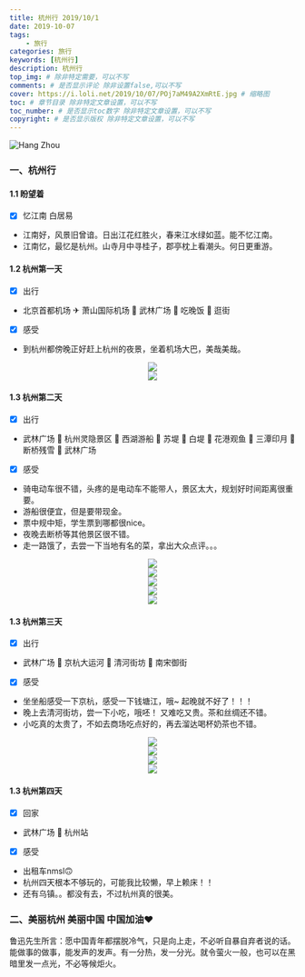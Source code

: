 ```yaml
---
title: 杭州行 2019/10/1
date: 2019-10-07
tags: 
    - 旅行
categories: 旅行
keywords: [杭州行]
description: 杭州行
top_img: # 除非特定需要，可以不写
comments: # 是否显示评论 除非设置false,可以不写
cover: https://i.loli.net/2019/10/07/POj7aM49A2XmRtE.jpg # 缩略图
toc: # 章节目录 除非特定文章设置，可以不写
toc_number: # 是否显示toc数字 除非特定文章设置，可以不写
copyright: # 是否显示版权 除非特定文章设置，可以不写
---
```


![Hang Zhou](https://i.loli.net/2019/10/07/5bfHjQNKFJ7BL84.jpg)

### 一、杭州行

#### 1.1 盼望着
- [x] 忆江南 白居易
* 江南好，风景旧曾谙。日出江花红胜火，春来江水绿如蓝。能不忆江南。
* 江南忆，最忆是杭州。山寺月中寻桂子，郡亭枕上看潮头。何日更重游。

#### 1.2 杭州第一天
- [x] 出行
* 北京首都机场 ✈ 萧山国际机场 🚌 武林广场 🥂 吃晚饭 🛒 逛街
- [x] 感受
* 到杭州都傍晚正好赶上杭州的夜景，坐着机场大巴，美哉美哉。

<div align=center><img src="https://i.loli.net/2019/10/08/57VLTno6l4pEbtU.jpg"/></div>
<div align=center><img src="https://i.loli.net/2019/10/08/IQCpXace7OWsAhn.jpg"/></div>

#### 1.3 杭州第二天
- [x] 出行
* 武林广场 🚩 杭州灵隐景区 🚩 西湖游船 🚩 苏堤 🚩 白堤 🚩 花港观鱼 🚩 三潭印月 🚩 断桥残雪 🥂 武林广场
- [x] 感受
* 骑电动车很不错，头疼的是电动车不能带人，景区太大，规划好时间距离很重要。
* 游船很便宜，但是要带现金。
* 票中规中矩，学生票到哪都很nice。
* 夜晚去断桥等其他景区很不错。
* 走一路饿了，去尝一下当地有名的菜，拿出大众点评。。。

<div align=center><img src="https://i.loli.net/2019/10/08/wBoc4T9mGjtr1zF.jpg"/></div>
<div align=center><img src="https://i.loli.net/2019/10/08/qvPTIxEcUi6en3S.jpg"/></div>
<div align=center><img src="https://i.loli.net/2019/10/08/eAi2WmOHxg56wsh.jpg"/></div>
<div align=center><img src="https://i.loli.net/2019/10/08/rhoQNS6BsTDc3me.jpg"/></div>
<div align=center><img src="https://i.loli.net/2019/10/08/zCvKi34n8TUPpq2.jpg"/></div>

#### 1.3 杭州第三天
- [x] 出行
* 武林广场 🚩 京杭大运河 🍗 清河街坊 🥓 南宋御街
- [x] 感受
* 坐坐船感受一下京杭，感受一下钱塘江，哦~ 起晚就不好了！！！
* 晚上去清河街坊，尝一下小吃，哦呸！ 又难吃又贵。茶和丝绸还不错。
* 小吃真的太贵了，不如去商场吃点好的，再去溜达喝杯奶茶也不错。

<div align=center><img src="https://i.loli.net/2019/10/08/TOaiRh7YulWgbPE.jpg"/></div>
<div align=center><img src="https://i.loli.net/2019/10/08/z9dg147MpLSOeNi.jpg"/></div>
<div align=center><img src="https://i.loli.net/2019/10/08/aPpVwYOQBtysNz2.jpg"/></div>
<div align=center><img src="https://i.loli.net/2019/10/08/3CZ1vHcFMufYQLz.jpg"/></div>

#### 1.3 杭州第四天
- [x] 回家
* 武林广场 🚕 杭州站
- [x] 感受
* 出租车nmsl🙃
* 杭州四天根本不够玩的，可能我比较懒，早上赖床！！
* 还有乌镇。。都没有去，不过杭州真的很美。

### 二、美丽杭州 美丽中国 中国加油❤ 
鲁迅先生所言：愿中国青年都摆脱冷气，只是向上走，不必听自暴自弃者说的话。
能做事的做事，能发声的发声。有一分热，发一分光。就令萤火一般，也可以在黑暗里发一点光，不必等候炬火。



<br>
<br>
<br>
<br>
<br>